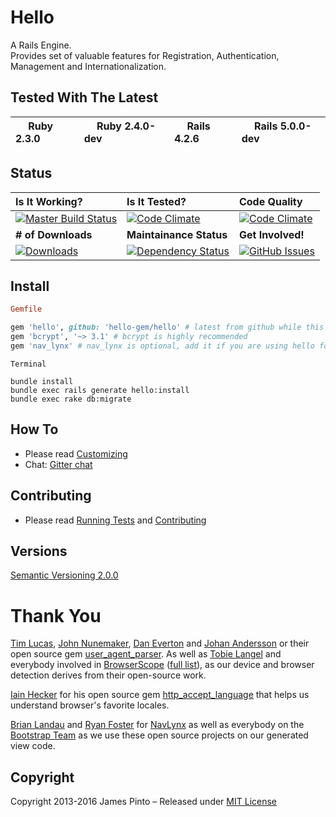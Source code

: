 # Hello

A Rails Engine.<br>
Provides set of valuable features for Registration, Authentication, Management and Internationalization.





## Tested With The Latest

| <image width=16 src='https://www.ruby-lang.org/images/header-ruby-logo.png'> Ruby 2.3.0 | <image width=16 src='https://www.ruby-lang.org/images/header-ruby-logo.png'> Ruby 2.4.0-dev | <image width=16 src='https://upload.wikimedia.org/wikipedia/en/thumb/e/e9/Ruby_on_Rails.svg/16px-Ruby_on_Rails.svg.png'> Rails 4.2.6 | <image width=16 src='https://upload.wikimedia.org/wikipedia/en/thumb/e/e9/Ruby_on_Rails.svg/16px-Ruby_on_Rails.svg.png'> Rails 5.0.0-dev |
| :--- | :--- | :--- | :--- |





## Status

| Is It Working? | Is It Tested? | Code Quality |
|:---|:---|:---|
| [![Master Build Status](https://api.travis-ci.org/hello-gem/hello.svg?branch=master)](https://travis-ci.org/hello-gem/hello) | [![Code Climate](https://codeclimate.com/github/hello-gem/hello/coverage.svg)](https://codeclimate.com/github/hello-gem/hello) | [![Code Climate](https://codeclimate.com/github/hello-gem/hello.svg)](https://codeclimate.com/github/hello-gem/hello) |
| **# of Downloads** | **Maintainance Status** | **Get Involved!** |
| [![Downloads](http://img.shields.io/gem/dt/hello.svg)](https://rubygems.org/gems/hello) | [![Dependency Status](https://gemnasium.com/badges/github.com/hello-gem/hello.svg)](https://gemnasium.com/github.com/hello-gem/hello) | [![GitHub Issues](https://img.shields.io/github/issues/hello-gem/hello.svg)](https://github.com/hello-gem/hello/issues) |






## Install

```ruby
Gemfile

gem 'hello', github: 'hello-gem/hello' # latest from github while this gem is in rapid development
gem 'bcrypt', '~> 3.1' # bcrypt is highly recommended
gem 'nav_lynx' # nav_lynx is optional, add it if you are using hello for the first time
```

```shell
Terminal

bundle install
bundle exec rails generate hello:install
bundle exec rake db:migrate
```





## How To

* Please read [Customizing](https://github.com/hello-gem/hello/blob/master/CUSTOMIZING.md)
* Chat: [Gitter chat](https://gitter.im/hello-gem/hello)







## Contributing

* Please read [Running Tests](https://github.com/hello-gem/hello/blob/master/gemfiles) and  [Contributing](https://github.com/hello-gem/hello/blob/master/CONTRIBUTING.md)





## Versions

[Semantic Versioning 2.0.0](http://semver.org)







# Thank You

[Tim Lucas](https://github.com/toolmantim), [John Nunemaker](https://github.com/jnunemaker), [Dan Everton](https://github.com/deverton) and [Johan Andersson](https://github.com/rejeep) or their open source gem [user_agent_parser](https://github.com/toolmantim/user_agent_parser). As well as [Tobie Langel](https://github.com/tobie) and everybody involved in [BrowserScope](http://www.browserscope.org/) ([full list](https://code.google.com/p/browserscope/people/list)), as our device and browser detection derives from their open-source work.

[Iain Hecker](https://github.com/iain) for his open source gem [http_accept_language](https://github.com/iain/http_accept_language) that helps us understand browser's favorite locales.

[Brian Landau](https://github.com/brianjlandau) and [Ryan Foster](https://github.com/fosome) for [NavLynx](https://github.com/vigetlabs/nav_lynx) as well as everybody on the [Bootstrap Team](https://github.com/orgs/twbs/people) as we use these open source projects on our generated view code.





## Copyright

Copyright 2013-2016 James Pinto – Released under [MIT License](http://www.opensource.org/licenses/MIT)
